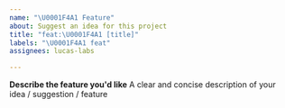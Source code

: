 ```yaml
---
name: "\U0001F4A1 Feature"
about: Suggest an idea for this project
title: "feat:\U0001F4A1 [title]"
labels: "\U0001F4A1 feat"
assignees: lucas-labs

---
```


**Describe the feature you'd like**
A clear and concise description of your idea / suggestion / feature
